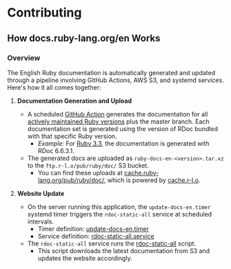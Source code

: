 # Contributing

## How docs.ruby-lang.org/en Works

### Overview

The English Ruby documentation is automatically generated and updated through a pipeline involving GitHub Actions, AWS S3, and systemd services. Here's how it all comes together:

1. **Documentation Generation and Upload**

   - A scheduled [GitHub Action](https://github.com/ruby/actions/blob/master/.github/workflows/docs.yml) generates the documentation for all [actively maintained Ruby versions](https://www.ruby-lang.org/en/downloads/branches/) plus the master branch. Each documentation set is generated using the version of RDoc bundled with that specific Ruby version.
     - *Example:* For [Ruby 3.3](https://docs.ruby-lang.org/en/3.3/), the documentation is generated with RDoc 6.6.3.1.
   - The generated docs are uploaded as `ruby-docs-en-<version>.tar.xz` to the `ftp.r-l.o/pub/ruby/doc/` S3 bucket.
     - You can find these uploads at [cache.ruby-lang.org/pub/ruby/doc/](https://cache.ruby.org/pub/ruby/doc/), which is powered by [cache.r-l.o](https://github.com/ruby/cache.r-l.o).

2. **Website Update**

   - On the server running this application, the `update-docs-en.timer` systemd timer triggers the `rdoc-static-all` service at scheduled intervals.
     - Timer definition: [update-docs-en.timer](https://github.com/ruby/docs.ruby-lang.org/blob/master/provision/systemd/update-docs-en.timer)
     - Service definition: [rdoc-static-all.service](https://github.com/ruby/docs.ruby-lang.org/blob/master/provision/systemd/rdoc-static-all.service)
   - The `rdoc-static-all` service runs the [rdoc-static-all](https://github.com/ruby/docs.ruby-lang.org/blob/master/system/rdoc-static-all) script.
     - This script downloads the latest documentation from S3 and updates the website accordingly.
